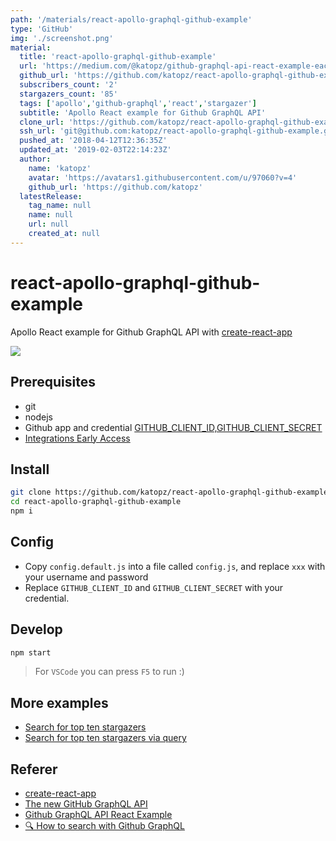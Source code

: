 ```yaml
---
path: '/materials/react-apollo-graphql-github-example'
type: 'GitHub'
img: './screenshot.png'
material:
  title: 'react-apollo-graphql-github-example'
  url: 'https://medium.com/@katopz/github-graphql-api-react-example-eace824d7b61'
  github_url: 'https://github.com/katopz/react-apollo-graphql-github-example'
  subscribers_count: '2'
  stargazers_count: '85'
  tags: ['apollo','github-graphql','react','stargazer']
  subtitle: 'Apollo React example for Github GraphQL API'
  clone_url: 'https://github.com/katopz/react-apollo-graphql-github-example.git'
  ssh_url: 'git@github.com:katopz/react-apollo-graphql-github-example.git'
  pushed_at: '2018-04-12T12:36:35Z'
  updated_at: '2019-02-03T22:14:23Z'
  author:
    name: 'katopz'
    avatar: 'https://avatars1.githubusercontent.com/u/97060?v=4'
    github_url: 'https://github.com/katopz'
  latestRelease:
    tag_name: null
    name: null
    url: null
    created_at: null
---
```

# react-apollo-graphql-github-example
Apollo React example for Github GraphQL API with [create-react-app](https://github.com/facebookincubator/create-react-app)

![](ss.png)

## Prerequisites
- git
- nodejs
- Github app and credential [GITHUB_CLIENT_ID,GITHUB_CLIENT_SECRET](https://developer.github.com/v3/guides/basics-of-authentication/#accepting-user-authorization)
- [Integrations Early Access](https://developer.github.com/changes/2016-09-14-Integrations-Early-Access/)

## Install
```sh
git clone https://github.com/katopz/react-apollo-graphql-github-example.git
cd react-apollo-graphql-github-example
npm i
```

## Config
- Copy `config.default.js` into a file called `config.js`, and replace `xxx` with your username and password
- Replace `GITHUB_CLIENT_ID` and `GITHUB_CLIENT_SECRET` with your credential.

## Develop
```sh
npm start
```
> For `VSCode` you can press `F5` to run :)

## More examples
- [Search for top ten stargazers](https://gist.github.com/katopz/2729ace879e3576e8da9292cc8433673)
- [Search for top ten stargazers via query](https://gist.github.com/katopz/7441f90696b3586f8ec2d673b88dc4be)

## Referer
- [create-react-app](https://github.com/facebookincubator/create-react-app)
- [The new GitHub GraphQL API](https://medium.com/apollo-stack/the-new-github-graphql-api-811b005d1b6e#.lcm2mmtn2)
- [Github GraphQL API React Example](https://medium.com/@katopz/github-graphql-api-react-example-eace824d7b61#.fil01xjsl)
- [🔍 How to search with Github GraphQL](https://medium.com/@katopz/how-to-search-with-github-graphql-e6c142dc61ed)